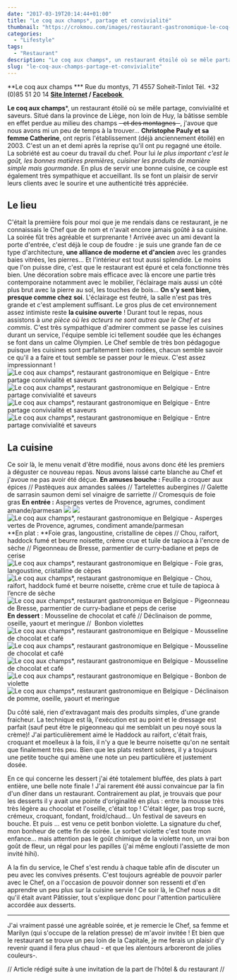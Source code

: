 ```yaml
---
date: "2017-03-19T20:14:44+01:00"
title: "Le coq aux champs*, partage et convivialité"
thumbnail: "https://crokmou.com/images/restaurant-gastronomique-le-coq-aux-champs-tinlot-belgique-crokmou-blog-cuisine-voyage-1.jpg"
categories:
  - "Lifestyle"
tags:
  - "Restaurant"
description: "Le coq aux champs*, un restaurant étoilé où se mêle partage, convivialité et saveurs. Situé dans la province de Liège, non loin de Huy, la bâtisse..."
slug: "le-coq-aux-champs-partage-et-convivialite"
---
```


**Le coq aux champs *** Rue du montys, 71 4557 Soheit-Tinlot Tél. +32 (0)85 51 20 14 **[Site Internet](http://lecoqauxchamps.be/) / [Facebook ](https://www.facebook.com/Le-coq-aux-champs-110673795614123)**

**Le coq aux champs***, un restaurant étoilé où se mêle partage, convivialité et saveurs. Situé dans la province de Liège, non loin de Huy, la bâtisse semble en effet perdue au milieu des champs <del>- et des montagnes -</del>, j'avoue que nous avons mi un peu de temps à la trouver... **Christophe Pauly et sa femme Catherine**, ont repris l'établissement (déjà anciennement étoilé) en 2003\. C'est un an et demi après la reprise qu'il ont pu regagné une étoile. La sobriété est au coeur du travail du chef. Pour lui _le plus important c'est le goût, les bonnes matières premières, cuisiner les produits de manière simple mais gourmande_. En plus de servir une bonne cuisine, ce couple est également très sympathique et accueillant. Ils se font un plaisir de servir leurs clients avec le sourire et une authenticité très appréciée.

## **Le lieu**

C'était la première fois pour moi que je me rendais dans ce restaurant, je ne connaissais le Chef que de nom et n'avait encore jamais goûté à sa cuisine. La soirée fût très agréable et surprenante ! Arrivée avec un ami devant la porte d'entrée, c'est déjà le coup de foudre : je suis une grande fan de ce type d'architecture, **une alliance de moderne et d'ancien** avec les grandes baies vitrées, les pierres... Et l'intérieur est tout aussi splendide. Le moins que l'on puisse dire, c'est que le restaurant est épuré et cela fonctionne très bien. Une décoration sobre mais efficace avec là encore une partie très contemporaine notamment avec le mobilier, l'éclairage mais aussi un côté plus brut avec la pierre au sol, les touches de bois... **On s'y sent bien, presque comme chez soi**. L'éclairage est feutré, la salle n'est pas très grande et c'est amplement suffisant. Le gros plus de cet environnement assez intimiste reste **la cuisine ouverte** ! Durant tout le repas, nous assistons à _une pièce où les acteurs ne sont autres que le Chef et ses commis_. C'est très sympathique d'admirer comment se passe les cuisines durant un service, l'équipe semble ici tellement soudée que les échanges se font dans un calme Olympien. Le Chef semble de très bon pédagogue puisque les cuisines sont parfaitement bien rodées, chacun semble savoir ce qu'il a a faire et tout semble se passer pour le mieux. C'est assez impressionnant ! ![Le coq aux champs*, restaurant gastronomique en Belgique - Entre partage convivialité et saveurs](https://crokmou.com/images/restaurant-gastronomique-le-coq-aux-champs-tinlot-belgique-crokmou-blog-cuisine-voyage-1-6.jpg "Le coq aux champs*, restaurant gastronomique en Belgique - Entre partage convivialité et saveurs") ![Le coq aux champs*, restaurant gastronomique en Belgique - Entre partage convivialité et saveurs](https://crokmou.com/images/restaurant-gastronomique-le-coq-aux-champs-tinlot-belgique-crokmou-blog-cuisine-voyage-1-1.jpg "Le coq aux champs*, restaurant gastronomique en Belgique - Entre partage convivialité et saveurs") ![Le coq aux champs*, restaurant gastronomique en Belgique - Entre partage convivialité et saveurs](https://crokmou.com/images/restaurant-gastronomique-le-coq-aux-champs-tinlot-belgique-crokmou-blog-cuisine-voyage-1-2.jpg "Le coq aux champs*, restaurant gastronomique en Belgique - Entre partage convivialité et saveurs") ![Le coq aux champs*, restaurant gastronomique en Belgique - Entre partage convivialité et saveurs](https://crokmou.com/images/restaurant-gastronomique-le-coq-aux-champs-tinlot-belgique-crokmou-blog-cuisine-voyage-1-3.jpg "Le coq aux champs*, restaurant gastronomique en Belgique - Entre partage convivialité et saveurs")

## **La cuisine**

Ce soir là, le menu venait d'être modifié, nous avons donc été les premiers à déguster ce nouveau repas. Nous avons laissé carte blanche au Chef et j'avoue ne pas avoir été déçue. **En amuses bouche :** Feuille a croquer aux épices // Pastèques aux amandes salées // Tartelettes aubergines // Galette de sarrasin saumon demi sel vinaigre de sarriette // Cromesquis de foie gras **En entrée :** Asperges vertes de Provence, agrumes, condiment amande/parmesan ![](https://crokmou.com/images/restaurant-gastronomique-le-coq-aux-champs-tinlot-belgique-crokmou-blog-cuisine-voyage-1-5.jpg) ![](https://crokmou.com/images/restaurant-gastronomique-le-coq-aux-champs-tinlot-belgique-crokmou-blog-cuisine-voyage-1-7.jpg) ![Le coq aux champs*, restaurant gastronomique en Belgique - Asperges vertes de Provence, agrumes, condiment amande/parmesan](https://crokmou.com/images/restaurant-gastronomique-le-coq-aux-champs-tinlot-belgique-crokmou-blog-cuisine-voyage-1-10.jpg) **En plat : **Foie gras, langoustine, cristalline de cèpes // Chou, raifort, haddock fumé et beurre noisette, crème crue et tuile de tapioca à l'encre de sèche // Pigeonneau de Bresse, parmentier de curry-badiane et peps de cerise ![Le coq aux champs*, restaurant gastronomique en Belgique - Foie gras, langoustine, cristalline de cèpes](https://crokmou.com/images/restaurant-gastronomique-le-coq-aux-champs-tinlot-belgique-crokmou-blog-cuisine-voyage-1-12.jpg "Le coq aux champs*, restaurant gastronomique en Belgique - Foie gras, langoustine, cristalline de cèpes") ![Le coq aux champs*, restaurant gastronomique en Belgique - Chou, raifort, haddock fumé et beurre noisette, crème crue et tuile de tapioca à l’encre de sèche](https://crokmou.com/images/restaurant-gastronomique-le-coq-aux-champs-tinlot-belgique-crokmou-blog-cuisine-voyage-1-13.jpg "Le coq aux champs*, restaurant gastronomique en Belgique - Chou, raifort, haddock fumé et beurre noisette, crème crue et tuile de tapioca à l’encre de sèche") ![Le coq aux champs*, restaurant gastronomique en Belgique - Pigeonneau de Bresse, parmentier de curry-badiane et peps de cerise](https://crokmou.com/images/restaurant-gastronomique-le-coq-aux-champs-tinlot-belgique-crokmou-blog-cuisine-voyage-1-14.jpg "Le coq aux champs*, restaurant gastronomique en Belgique - Pigeonneau de Bresse, parmentier de curry-badiane et peps de cerise") **En dessert** : Mousseline de chocolat et café // Déclinaison de pomme, oseille, yaourt et meringue //  Bonbon violettes ![Le coq aux champs*, restaurant gastronomique en Belgique - Mousseline de chocolat et café](https://crokmou.com/images/restaurant-gastronomique-le-coq-aux-champs-tinlot-belgique-crokmou-blog-cuisine-voyage-1-16.jpg "Le coq aux champs*, restaurant gastronomique en Belgique - Mousseline de chocolat et café") ![Le coq aux champs*, restaurant gastronomique en Belgique - Mousseline de chocolat et café](https://crokmou.com/images/restaurant-gastronomique-le-coq-aux-champs-tinlot-belgique-crokmou-blog-cuisine-voyage-1-17.jpg "Le coq aux champs*, restaurant gastronomique en Belgique - Mousseline de chocolat et café")![Le coq aux champs*, restaurant gastronomique en Belgique - Mousseline de chocolat et café](https://crokmou.com/images/restaurant-gastronomique-le-coq-aux-champs-tinlot-belgique-crokmou-blog-cuisine-voyage-1-18.jpg "Le coq aux champs*, restaurant gastronomique en Belgique - Mousseline de chocolat et café") ![Le coq aux champs*, restaurant gastronomique en Belgique - Bonbon de violette](https://crokmou.com/images/restaurant-gastronomique-le-coq-aux-champs-tinlot-belgique-crokmou-blog-cuisine-voyage-1-19.jpg "Le coq aux champs*, restaurant gastronomique en Belgique - Bonbon de violette")![Le coq aux champs*, restaurant gastronomique en Belgique - Déclinaison de pomme, oseille, yaourt et meringue](https://crokmou.com/images/restaurant-gastronomique-le-coq-aux-champs-tinlot-belgique-crokmou-blog-cuisine-voyage-1-20.jpg "Le coq aux champs*, restaurant gastronomique en Belgique - Déclinaison de pomme, oseille, yaourt et meringue")

Du côté salé, rien d'extravagant mais des produits simples, d'une grande fraicheur. La technique est là, l'exécution est au point et le dressage est parfait (sauf peut être le pigeonneau qui me semblait un peu noyé sous la crème)! J'ai particulièrement aimé le Haddock au raifort, c'était frais, croquant et moelleux à la fois, il n'y a que le beurre noisette qu'on ne sentait que finalement très peu. Bien que les plats restent sobres, il y a toujours une petite touche qui amène une note un peu particulière et justement dosée.

En ce qui concerne les dessert j'ai été totalement bluffée, des plats à part entière, une belle note finale ! J'ai rarement été aussi convaincue par la fin d'un dîner dans un restaurant. Contrairement au plat, je trouvais que pour les desserts il y avait une pointe d'originalité en plus : entre la mousse très très légère au chocolat et l'oseille, c'était top ! C'était léger, pas trop sucré, crémeux, croquant, fondant, froid/chaud... Un festival de saveurs en bouche. Et puis ... est venu ce petit bonbon violette. La signature du chef, mon bonheur de cette fin de soirée. Le sorbet violette c'est toute mon enfance... mais attention pas le goût chimique de la violette non, un vrai bon goût de fleur, un régal pour les papilles (j'ai même englouti l'assiette de mon invité hihi).

A la fin du service, le Chef s'est rendu à chaque table afin de discuter un peu avec les convives présents. C'est toujours agréable de pouvoir parler avec le Chef, on a l'occasion de pouvoir donner son ressenti et d'en apprendre un peu plus sur la cuisine servie ! Ce soir là, le Chef nous a dit qu'il était avant Pâtissier, tout s'explique donc pour l'attention particulière accordée aux desserts.

____________________

J'ai vraiment passé une agréable soirée, et je remercie le Chef, sa femme et Marilyn (qui s'occupe de la relation presse) de m'avoir invitée ! Et bien que le restaurant se trouve un peu loin de la Capitale, je me ferais un plaisir d'y revenir quand il fera plus chaud - et que les alentours arboreront de jolies couleurs-.

// Article rédigé suite à une invitation de la part de l’hôtel & du restaurant //